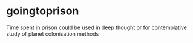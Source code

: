 goingtoprison
=============

Time spent in prison could be used in deep thought or for contemplative study of planet colonisation methods
